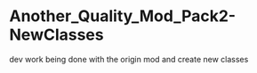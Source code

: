 # Another_Quality_Mod_Pack2-NewClasses
dev work being done with the origin mod and create new classes
